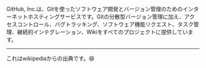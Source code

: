GitHub, Inc.は、Gitを使ったソフトウェア開発とバージョン管理のためのインターネットホスティングサービスです。Gitの分散型バージョン管理に加え、アクセスコントロール、バグトラッキング、ソフトウェア機能リクエスト、タスク管理、継続的インテグレーション、Wikiをすべてのプロジェクトに提供しています。

---

これはwikipediaからの出典です。😄